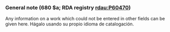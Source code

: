 ### General note (680 $a; RDA registry [rdau:P60470](http://www.rdaregistry.info/Elements/u/#P60470))

Any information on a work which could not be entered in other fields can be given here. Hágalo usando su propio idioma de catalogación.
